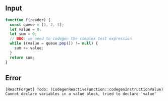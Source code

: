 
## Input

```javascript
function f(reader) {
  const queue = [1, 2, 3];
  let value = 0;
  let sum = 0;
  // BUG: we need to codegen the complex test expression
  while ((value = queue.pop()) != null) {
    sum += value;
  }
  return sum;
}

```


## Error

```
[ReactForget] Todo: (CodegenReactiveFunction::codegenInstructionValue) Cannot declare variables in a value block, tried to declare 'value'
```
          
      